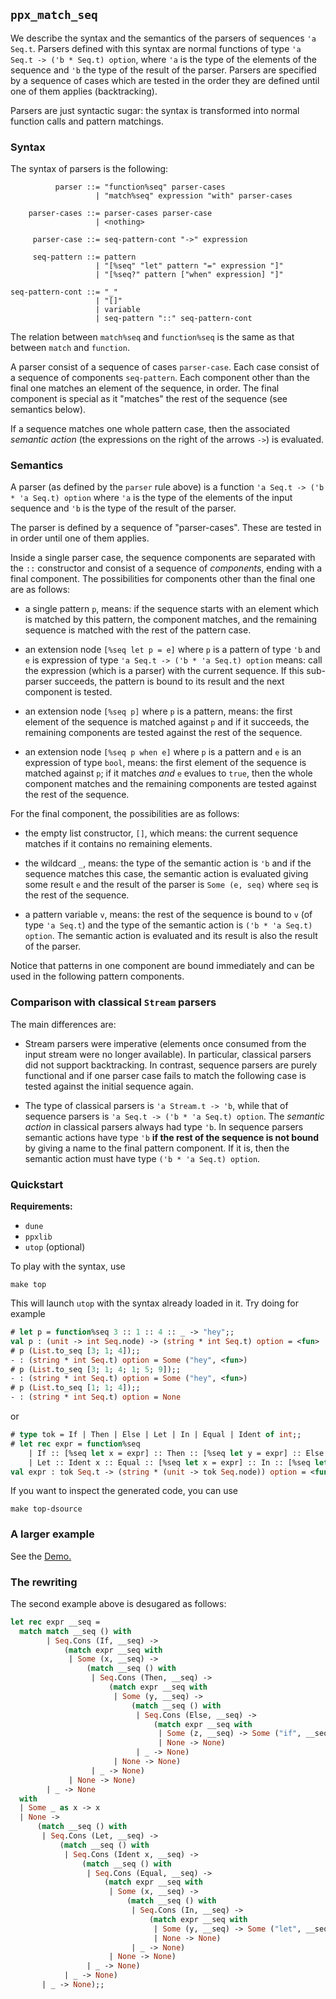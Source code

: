 ## `ppx_match_seq`

We describe the syntax and the semantics of the parsers of sequences `'a
Seq.t`. Parsers defined with this syntax are normal functions of type `'a Seq.t
-> ('b * Seq.t) option`, where `'a` is the type of the elements of the sequence
and `'b` the type of the result of the parser. Parsers are specified by a
sequence of cases which are tested in the order they are defined until one of
them applies (backtracking).

Parsers are just syntactic sugar: the syntax is transformed into normal function
calls and pattern matchings.

### Syntax

The syntax of parsers is the following:

```
          parser ::= "function%seq" parser-cases
                   | "match%seq" expression "with" parser-cases

    parser-cases ::= parser-cases parser-case
                   | <nothing>

     parser-case ::= seq-pattern-cont "->" expression

     seq-pattern ::= pattern
                   | "[%seq" "let" pattern "=" expression "]"
                   | "[%seq?" pattern ["when" expression] "]"

seq-pattern-cont ::= "_"
                   | "[]"
                   | variable
                   | seq-pattern "::" seq-pattern-cont
```

The relation between `match%seq` and `function%seq` is the same as that between
`match` and `function`.

A parser consist of a sequence of cases `parser-case`. Each case consist of a
sequence of components `seq-pattern`. Each component other than the final one
matches an element of the sequence, in order. The final component is special as
it "matches" the rest of the sequence (see semantics below).

If a sequence matches one whole pattern case, then the associated *semantic
action* (the expressions on the right of the arrows `->`) is evaluated.

### Semantics

A parser (as defined by the `parser` rule above) is a function `'a Seq.t -> ('b * 'a Seq.t) option`
where `'a` is the type of the elements of the input sequence
and `'b` is the type of the result of the parser.

The parser is defined by a sequence of "parser-cases". These are tested in in
order until one of them applies.

Inside a single parser case, the sequence components are separated with the `::`
constructor and consist of a sequence of *components*, ending with a final
component. The possibilities for components other than the final one are as
follows:

- a single pattern `p`, means: if the sequence starts with an element which is
  matched by this pattern, the component matches, and the remaining sequence is
  matched with the rest of the pattern case.

- an extension node `[%seq let p = e]` where `p` is a pattern of type `'b` and
  `e` is expression of type `'a Seq.t -> ('b * 'a Seq.t) option` means: call the
  expression (which is a parser) with the current sequence. If this sub-parser
  succeeds, the pattern is bound to its result and the next component is tested.

- an extension node `[%seq p]` where `p` is a pattern, means: the first element
  of the sequence is matched against `p` and if it succeeds, the remaining
  components are tested against the rest of the sequence.

- an extension node `[%seq p when e]` where `p` is a pattern and `e` is an
  expression of type `bool`, means: the first element of the sequence is matched
  against `p`; if it matches *and* `e` evalues to `true`, then the whole
  component matches and the remaining components are tested against the rest of
  the sequence.

For the final component, the possibilities are as follows:

- the empty list constructor, `[]`, which means: the current sequence matches if
  it contains no remaining elements.

- the wildcard `_`, means: the type of the semantic action is `'b` and if the
  sequence matches this case, the semantic action is evaluated giving some
  result `e` and the result of the parser is `Some (e, seq)` where `seq` is the
  rest of the sequence.

- a pattern variable `v`, means: the rest of the sequence is bound to `v` (of
  type `'a Seq.t`) and the type of the semantic action is `('b * 'a Seq.t)
  option`. The semantic action is evaluated and its result is also the result of
  the parser.

Notice that patterns in one component are bound immediately and can be used in
the following pattern components.

### Comparison with classical `Stream` parsers

The main differences are:

- Stream parsers were imperative (elements once consumed from the input stream
  were no longer available). In particular, classical parsers did not support
  backtracking. In contrast, sequence parsers are purely functional and if one
  parser case fails to match the following case is tested against the initial
  sequence again.

- The type of classical parsers is `'a Stream.t -> 'b`, while that of sequence
  parsers is `'a Seq.t -> ('b * 'a Seq.t) option`. The *semantic action* in
  classical parsers always had type `'b`. In sequence parsers semantic actions
  have type `'b` **if the rest of the sequence is not bound** by giving a name
  to the final pattern component. If it is, then the semantic action must have
  type `('b * 'a Seq.t) option`.

### Quickstart

**Requirements:**

- `dune`
- `ppxlib`
- `utop` (optional)

To play with the syntax, use

```
make top
```

This will launch `utop` with the syntax already loaded in it. Try doing for example

```ocaml
# let p = function%seq 3 :: 1 :: 4 :: _ -> "hey";;
val p : (unit -> int Seq.node) -> (string * int Seq.t) option = <fun>
# p (List.to_seq [3; 1; 4]);;
- : (string * int Seq.t) option = Some ("hey", <fun>)
# p (List.to_seq [3; 1; 4; 1; 5; 9]);;
- : (string * int Seq.t) option = Some ("hey", <fun>)
# p (List.to_seq [1; 1; 4]);;
- : (string * int Seq.t) option = None
```

or

```ocaml
# type tok = If | Then | Else | Let | In | Equal | Ident of int;;
# let rec expr = function%seq
    | If :: [%seq let x = expr] :: Then :: [%seq let y = expr] :: Else :: [%seq let z = expr] :: _ -> "if"
    | Let :: Ident x :: Equal :: [%seq let x = expr] :: In :: [%seq let y = expr] :: _ -> "let";;
val expr : tok Seq.t -> (string * (unit -> tok Seq.node)) option = <fun>
```

If you want to inspect the generated code, you can use
```
make top-dsource
```

### A larger example

See the [Demo.](demo/)

### The rewriting

The second example above is desugared as follows:

```ocaml
let rec expr __seq =
  match match __seq () with
        | Seq.Cons (If, __seq) ->
            (match expr __seq with
             | Some (x, __seq) ->
                 (match __seq () with
                  | Seq.Cons (Then, __seq) ->
                      (match expr __seq with
                       | Some (y, __seq) ->
                           (match __seq () with
                            | Seq.Cons (Else, __seq) ->
                                (match expr __seq with
                                 | Some (z, __seq) -> Some ("if", __seq)
                                 | None -> None)
                            | _ -> None)
                       | None -> None)
                  | _ -> None)
             | None -> None)
        | _ -> None
  with
  | Some _ as x -> x
  | None ->
      (match __seq () with
       | Seq.Cons (Let, __seq) ->
           (match __seq () with
            | Seq.Cons (Ident x, __seq) ->
                (match __seq () with
                 | Seq.Cons (Equal, __seq) ->
                     (match expr __seq with
                      | Some (x, __seq) ->
                          (match __seq () with
                           | Seq.Cons (In, __seq) ->
                               (match expr __seq with
                                | Some (y, __seq) -> Some ("let", __seq)
                                | None -> None)
                           | _ -> None)
                      | None -> None)
                 | _ -> None)
            | _ -> None)
       | _ -> None);;
```
